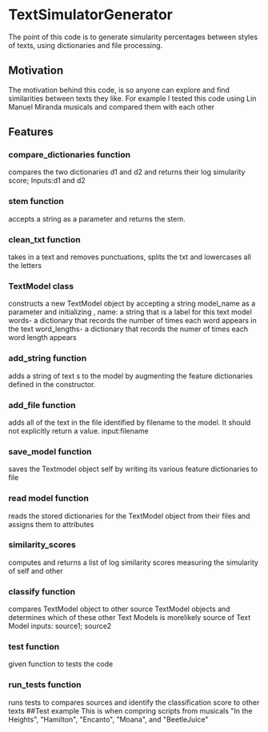 # TextSimulatorGenerator
The point of this code is to generate simularity percentages between styles of texts, using dictionaries and file processing.

## Motivation
The motivation behind this code, is so anyone can explore and find similarities between texts they like. For example I tested this code using Lin Manuel Miranda musicals and compared them with each other

## Features
### compare_dictionaries function
compares the two dictionaries d1 and d2  and returns their log simularity score;
Inputs:d1 and d2
### stem function
accepts a string as a parameter and returns the stem.
### clean_txt function
takes in a text and removes punctuations, splits the txt and lowercases all the letters
### TextModel class
 constructs a new TextModel object by accepting a string
model_name as a parameter and initializing , 
name: a string that is a label for this text model
words- a dictionary that records the number of times each word appears in the text
word_lengths- a dictionary that records  the numer of times each word length appears
### add_string function
adds a string of text s to the model by augmenting the feature dictionaries defined in the constructor. 

### add_file function
 adds all of the text in the file identified by filename to the model. It should not explicitly return a value.
input:filename
### save_model function
 saves the Textmodel object self by writing its various feature dictionaries to file
### read model function
   reads the stored dictionaries for the TextModel object from their files and assigns them to attributes
### similarity_scores
 computes and returns a list of log similarity scores measuring the simularity of self and other
           
### classify function
compares TextModel object to other source TextModel objects and determines which of these other Text Models is morelikely source of Text Model
inputs: source1; source2
### test function
 given function to tests the code
### run_tests function
 runs tests to compares sources and identify the classification score to other texts
 ##Test example
 This is when compring scripts from musicals "In the Heights", "Hamilton", "Encanto", "Moana", and "BeetleJuice"

 
